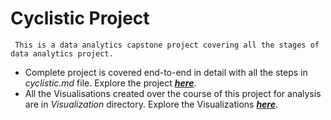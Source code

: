 # **Cyclistic Project**

     This is a data analytics capstone project covering all the stages of data analytics project.
     
* Complete project is covered end-to-end in detail with all the steps in _cyclistic.md_ file. Explore the project [***here***](./cyclistic_project.md).
* All the Visualisations created over the course of this project for analysis are in *Visualization* directory. Explore the Visualizations [***here***](./Visualizations).


